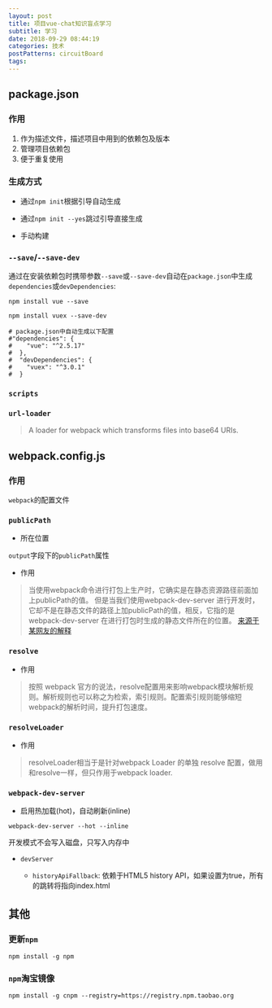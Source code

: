 ```yaml
---
layout: post
title: 项目vue-chat知识盲点学习
subtitle: 学习
date: 2018-09-29 08:44:19
categories: 技术
postPatterns: circuitBoard
tags: 
---
```


## package.json

### 作用

1. 作为描述文件，描述项目中用到的依赖包及版本
2. 管理项目依赖包
3. 便于重复使用

### 生成方式

- 通过`npm init`根据引导自动生成

- 通过`npm init --yes`跳过引导直接生成

- 手动构建

### `--save`/`--save-dev`

通过在安装依赖包时携带参数`--save`或`--save-dev`自动在`package.json`中生成`dependencies`或`devDependencies`:

```shell
npm install vue --save

npm install vuex --save-dev

# package.json中自动生成以下配置
#"dependencies": {
#    "vue": "^2.5.17"
#  },
#  "devDependencies": {
#    "vuex": "^3.0.1"
#  }
```

### `scripts`

### `url-loader`

> A loader for webpack which transforms files into base64 URIs.


## webpack.config.js

### 作用

`webpack`的配置文件

### `publicPath`

- 所在位置

`output`字段下的`publicPath`属性

- 作用

> 当使用webpack命令进行打包上生产时，它确实是在静态资源路径前面加上publicPath的值。 但是当我们使用webpack-dev-server 进行开发时，它却不是在静态文件的路径上加publicPath的值，相反，它指的是webpack-dev-server 在进行打包时生成的静态文件所在的位置。
[来源于某网友的解释](https://www.cnblogs.com/SamWeb/p/8353367.html)

### `resolve`

- 作用

> 按照 webpack 官方的说法，resolve配置用来影响webpack模块解析规则。解析规则也可以称之为检索，索引规则。配置索引规则能够缩短webpack的解析时间，提升打包速度。

### `resolveLoader`

- 作用

> resolveLoader相当于是针对webpack Loader 的单独 resolve 配置，做用和resolve一样，但只作用于webpack loader.

### `webpack-dev-server`

- 启用热加载(hot)，自动刷新(inline)

`webpack-dev-server --hot --inline`

开发模式不会写入磁盘，只写入内存中

- `devServer`

    - `historyApiFallback`: 依赖于HTML5 history API，如果设置为true，所有的跳转将指向index.html

## 其他

### 更新`npm`

```shell
npm install -g npm
```

### `npm`淘宝镜像

```shell
npm install -g cnpm --registry=https://registry.npm.taobao.org
```
